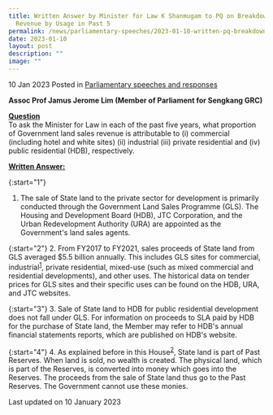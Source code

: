```yaml
---
title: Written Answer by Minister for Law K Shanmugam to PQ on Breakdown of GLS
  Revenue by Usage in Past 5
permalink: /news/parliamentary-speeches/2023-01-10-written-pq-breakdown-govt-land-sales-revenue-by-usage/
date: 2023-01-10
layout: post
description: ""
image: ""
---
```

10 Jan 2023 Posted in [Parliamentary speeches and responses](/news/parliamentary-speeches) 

**Assoc Prof Jamus Jerome Lim (Member of Parliament for Sengkang GRC)**

**<b><u>Question</u></b>** 
<br>To ask the Minister for Law in each of the past five years, what proportion of Government land sales revenue is attributable to (i) commercial (including hotel and white sites) (ii) industrial (iii) private residential and (iv) public residential (HDB), respectively.

**<b><u>Written Answer:</u></b>** 

{:start="1"} 
1.  The sale of State land to the private sector for development is primarily conducted through the Government Land Sales Programme (GLS). The Housing and Development Board (HDB), JTC Corporation, and the Urban Redevelopment Authority (URA) are appointed as the Government's land sales agents.

{:start="2"} 
2.  From FY2017 to FY2021, sales proceeds of State land from GLS averaged $5.5 billion annually. This includes GLS sites for commercial, industrial<sup><a href="#fn1" id="ref1">1</a></sup>, private residential, mixed-use (such as mixed commercial and residential developments), and other uses. The historical data on tender prices for GLS sites and their specific uses can be found on the HDB, URA, and JTC websites.

{:start="3"} 
3.  Sale of State land to HDB for public residential development does not fall under GLS. For information on proceeds to SLA paid by HDB for the purchase of State land, the Member may refer to HDB's annual financial statements reports, which are published on HDB's website.

{:start="4"} 
4.  As explained before in this House<sup><a href="#fn2" id="ref2">2</a></sup>, State land is part of Past Reserves. When land is sold, no wealth is created. The physical land, which is part of the Reserves, is converted into money which goes into the Reserves. The proceeds from the sale of State land thus go to the Past Reserves. The Government cannot use these monies.

<p class="right-side-updated">Last updated on 10 January 2023</p>